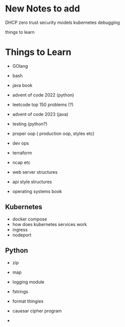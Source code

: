 
# New Notes to add
DHCP 
zero trust security models
kubernetes debugging


things to learn

# Things to Learn

- GOlang 
- bash 
- java book
- advent of code 2022 (python)
- leetcode top 150 problems (?)
- advent of code 2023 (java)
- testing (python?)
- proper oop ( production oop, styles etc)

- dev ops
- terraform 
- ncap etc
- web server structures
- api style structures 
- operating systems book


## Kubernetes
- docker compose
- how does kubernetes services work
- ingress
- nodeport


## Python 
- zip
- map 
- logging module 
- fstrings 
- format thingies 
- cauesar cipher program 



- 